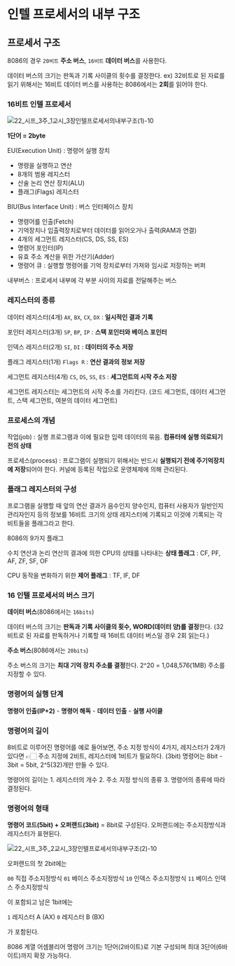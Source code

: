 # 인텔 프로세서의 내부 구조
## 프로세서 구조
8086의 경우 ```20비트``` **주소 버스**, ```16비트``` **데이터 버스**를 사용한다.

데이터 버스의 크기는 판독과 기록 사이클의 횟수를 결정한다. ex) 32비트로 된 자료를 읽기 위해서는 16비트 데이터 버스를 사용하는 8086에서는 **2회**를 읽어야 한다.

### 16비트 인텔 프로세서
![22_시프_3주_1교시_3장인텔프로세서의내부구조(1)-10](https://user-images.githubusercontent.com/66156026/164251361-abfb0ced-2a2f-498a-b6d6-11aa7d76e67b.jpg)

**1단어 = 2byte**

EU(Execution Unit) : 명령어 실행 장치
- 명령을 실행하고 연산
- 8개의 범용 레지스터
- 산술 논리 연산 장치(ALU)
- 플래그(Flags) 레지스터

BIU(Bus Interface Unit) : 버스 인터페이스 장치
- 명령어를 인출(Fetch)
- 기억장치나 입출력장치로부터 데이터를 읽어오거나 출력(RAM과 연결)
- 4개의 세그먼트 레지스터(CS, DS, SS, ES)
- 명령어 포인터(IP)
- 유효 주소 계산을 위한 가산기(Adder)
- 명령어 큐 : 실행할 명령어를 기억 장치로부터 가져와 임시로 저장하는 버퍼

내부버스 : 프로세서 내부에 각 부분 사이의 자료를 전달해주는 버스

### 레지스터의 종류
데이터 레지스터(4개) ```AX```, ```BX```, ```CX```, ```DX``` : **일시적인 결과 기록**

포인터 레지스터(3개) ```SP```, ```BP```, ```IP``` : **스택 포인터와 베이스 포인터**

인덱스 레지스터(2개) ```SI```, ```DI``` : **데이터의 주소 저장**

플래그 레지스터(1개) ```Flags R``` : **연산 결과의 정보 저장**

세그먼트 레지스터(4개) ```CS```, ```DS```, ```SS```, ```ES``` : **세그먼트의 시작 주소 저장**

세그먼트 레지스터는 세그먼트의 시작 주소를 가리킨다. (코드 세그먼트, 데이터 세그먼트, 스택 세그먼트, 여분의 데이터 세그먼트)

### 프로세스의 개념
작업(job) : 실행 프로그램과 이에 필요한 입력 데이터의 묶음. **컴퓨터에 실행 의로되기 전의 상태**

프로세스(process) : 프로그램이 실행되기 위해서는 반드시 **실행되기 전에 주기억장치에 저장**되어야 한다. 커널에 등록된 작업으로 운영체제에 의해 관리된다.

### 플래그 레지스터의 구성
프로그램을 실행할 때 앞의 연산 결과가 음수인지 양수인지, 컴퓨터 사용자가 일반인지 관리자인지 등의 정보를 16비트 크기의 상태 레지스터에 기록되고 이것에 기록되는 각 비트들을 플래그라고 한다.

8086의 9가지 플래그

수치 연산과 논리 연산의 결과에 의한 CPU의 상태를 나타내는 **상태 플래그** : CF, PF, AF, ZF, SF, OF

CPU 동작을 변화하기 위한 **제어 플래그** : TF, IF, DF

### 16 인텔 프로세서의 버스 크기
**데이터 버스**(8086에서는 ```16bits```)

데이터 버스의 크기는 **판독과 기록 사이클의 횟수, WORD(데이터 양)를 결정**한다.
(32비트로 된 자료를 판독하거나 기록할 때 16비트 데이터 버스일 경우 2회 읽는다.)

**주소 버스**(8086에서는 ```20bits```)

주소 버스의 크기는 **최대 기억 장치 주소를 결정**한다.
2^20 = 1,048,576(1MB) 주소를 지정할 수 있다.

### 명령어의 실행 단계
**명령어 인출(IP+2)** - **명령어 해독** - **데이터 인출** - **실행 사이클**

### 명령어의 길이
8비트로 이루어진 명령어를 예로 들어보면, 주소 지정 방식이 4가지, 레지스터가 2개가 있다면 👉🏻 주소 지정에 2비트, 레지스터에 1비트가 필요하다. (3bit)
명령어는 8bit - 3bit = 5bit, 2^5(32)개만 만들 수 있다.

명령어의 길이는 1. 레지스터의 개수 2. 주소 지정 방식의 종류 3. 명령어의 종류에 따라 결정된다.

### 명령어의 형태
**명령어 코드(5bit) + 오퍼랜드(3bit)** = 8bit로 구성된다. 오퍼랜드에는 주소지정방식과 레지스터가 표현된다.

![22_시프_3주_2교시_3장인텔프로세서의내부구조(2)-10](https://user-images.githubusercontent.com/66156026/164258001-92c8234b-8ed9-4f6f-b61b-45970658e09f.jpg)

오퍼랜드의 첫 2bit에는

```00``` 직접 주소지정방식
```01``` 베이스 주소지정방식
```10``` 인덱스 주소지정방식
```11``` 베이스 인덱스 주소지정방식

이 포함되고 남은 1bit에는

```1``` 레지스터 A (AX)
```0``` 레지스터 B (BX)

가 포함된다.

8086 계열 어셈블리어 명령어 크기는 1단어(2바이트)로 기본 구성되며 최대 3단어(6바이트)까지 확장 가능하다.

